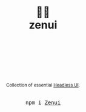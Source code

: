 <div align="center">
  <h1>
    <br/>
    <br/>
    <br/>
    🧘‍♀️
    <br />
    zenui
    <br />
    <br />
    <br />
    <br />
  </h1>
  <sup>
    <br />
    Collection of essential <a href="https://headlessui.com/">Headless UI</a>.</em>
    <br />
  </sup>
  <br />
  <pre>npm i <a href="https://www.npmjs.com/package/@quiztrack/zenui">Zenui</a></pre>
  <br />
  <br />
  <br />
  <br />
  <br />
</div>
